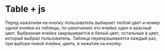 # Table + js
Перед нажатием на кнопку пользователь выбирает любой цвет и номер одной ячейки из таблицы, по умолчанию это ячейка один и красный цвет.
Выбранная ячейка закрашивается в белый цвет, остальные в цвет, который выбрал пользователь.
Таблица перекрашивается каждый раз, при выборе новой ячейки, цвета, и нажатия на кнопку.